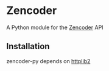 # Zencoder

A Python module for the [Zencoder](http://zencoder.com) API

## Installation

zencoder-py depends on [httplib2](http://code.google.com/p/httplib2/)

